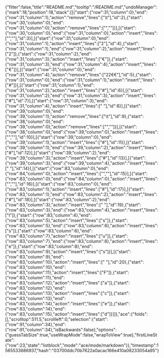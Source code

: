 {"filter":false,"title":"README.md","tooltip":"/README.md","undoManager":{"mark":18,"position":18,"stack":[[{"start":{"row":31,"column":0},"end":{"row":31,"column":1},"action":"remove","lines":["\t"],"id":2},{"start":{"row":30,"column":0},"end":{"row":31,"column":0},"action":"remove","lines":["",""]}],[{"start":{"row":30,"column":0},"end":{"row":31,"column":0},"action":"insert","lines":["",""],"id":3}],[{"start":{"row":31,"column":0},"end":{"row":31,"column":1},"action":"insert","lines":["2"],"id":4},{"start":{"row":31,"column":1},"end":{"row":31,"column":2},"action":"insert","lines":["2"]},{"start":{"row":31,"column":2},"end":{"row":31,"column":3},"action":"insert","lines":["€"]},{"start":{"row":31,"column":3},"end":{"row":31,"column":4},"action":"insert","lines":["€"]}],[{"start":{"row":31,"column":0},"end":{"row":31,"column":4},"action":"remove","lines":["22€€"],"id":5},{"start":{"row":31,"column":0},"end":{"row":31,"column":1},"action":"insert","lines":["#"]}],[{"start":{"row":31,"column":1},"end":{"row":31,"column":2},"action":"insert","lines":["#"],"id":6}],[{"start":{"row":31,"column":2},"end":{"row":31,"column":3},"action":"insert","lines":["#"],"id":7}],[{"start":{"row":31,"column":3},"end":{"row":31,"column":4},"action":"insert","lines":[" "],"id":8}],[{"start":{"row":39,"column":0},"end":{"row":39,"column":1},"action":"remove","lines":["\t"],"id":9},{"start":{"row":38,"column":0},"end":{"row":39,"column":0},"action":"remove","lines":["",""]}],[{"start":{"row":38,"column":0},"end":{"row":39,"column":0},"action":"insert","lines":["",""],"id":10}],[{"start":{"row":39,"column":0},"end":{"row":39,"column":1},"action":"insert","lines":["#"],"id":11}],[{"start":{"row":39,"column":1},"end":{"row":39,"column":2},"action":"insert","lines":["#"],"id":12}],[{"start":{"row":39,"column":2},"end":{"row":39,"column":3},"action":"insert","lines":["#"],"id":13}],[{"start":{"row":39,"column":3},"end":{"row":39,"column":4},"action":"insert","lines":[" "],"id":14}],[{"start":{"row":83,"column":0},"end":{"row":84,"column":0},"action":"insert","lines":["",""],"id":15}],[{"start":{"row":83,"column":0},"end":{"row":84,"column":0},"action":"insert","lines":["",""],"id":16}],[{"start":{"row":83,"column":0},"end":{"row":83,"column":1},"action":"insert","lines":["#"],"id":17}],[{"start":{"row":83,"column":1},"end":{"row":83,"column":2},"action":"insert","lines":["#"],"id":18}],[{"start":{"row":83,"column":2},"end":{"row":83,"column":3},"action":"insert","lines":[" "],"id":19},{"start":{"row":83,"column":3},"end":{"row":83,"column":4},"action":"insert","lines":["I"]},{"start":{"row":83,"column":4},"end":{"row":83,"column":5},"action":"insert","lines":["s"]},{"start":{"row":83,"column":5},"end":{"row":83,"column":6},"action":"insert","lines":["s"]},{"start":{"row":83,"column":6},"end":{"row":83,"column":7},"action":"insert","lines":["u"]},{"start":{"row":83,"column":7},"end":{"row":83,"column":8},"action":"insert","lines":["e"]},{"start":{"row":83,"column":8},"end":{"row":83,"column":9},"action":"insert","lines":["s"]}],[{"start":{"row":83,"column":9},"end":{"row":83,"column":10},"action":"insert","lines":[" "],"id":20},{"start":{"row":83,"column":10},"end":{"row":83,"column":11},"action":"insert","lines":["F"]},{"start":{"row":83,"column":11},"end":{"row":83,"column":12},"action":"insert","lines":["a"]},{"start":{"row":83,"column":12},"end":{"row":83,"column":13},"action":"insert","lines":["c"]},{"start":{"row":83,"column":13},"end":{"row":83,"column":14},"action":"insert","lines":["e"]},{"start":{"row":83,"column":14},"end":{"row":83,"column":15},"action":"insert","lines":["d"]}]]},"ace":{"folds":[],"scrolltop":511.5,"scrollleft":0,"selection":{"start":{"row":91,"column":34},"end":{"row":91,"column":34},"isBackwards":false},"options":{"guessTabSize":true,"useWrapMode":false,"wrapToView":true},"firstLineState":{"row":23,"state":"listblock","mode":"ace/mode/markdown"}},"timestamp":1565533686937,"hash":"03700ddc70b7622a0acac166e410a08233054a95"}